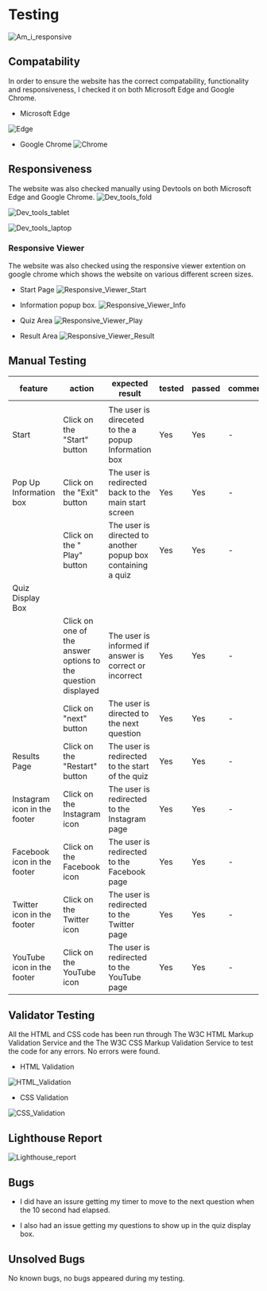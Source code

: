 #   Testing

![Am_i_responsive](documentation/am-i-responsive.webp)


## Compatability

In order to ensure the website has the correct compatability, functionality and responsiveness, I checked it on both Microsoft Edge and Google Chrome.

*   Microsoft Edge

![Edge](documentation/edge.gif)


*   Google Chrome
![Chrome](documentation/chrome.gif)

## Responsiveness

The website was also checked manually using Devtools on both Microsoft Edge and Google Chrome.
![Dev_tools_fold](documentation/dev-tools-galexy-fold.webp)

![Dev_tools_tablet](documentation/dev-tools-tablet.webp)


![Dev_tools_laptop](documentation/dev-tools-laptop.webp)


### Responsive Viewer
The website was also checked using the responsive viewer extention on google chrome which shows the website on various different screen sizes.

*   Start Page
![Responsive_Viewer_Start](documentation/responsive-viewer-start.webp)

*   Information popup box.
![Responsive_Viewer_Info](documentation/responsive-viewer-info.webp)

*   Quiz Area
![Responsive_Viewer_Play](documentation/responsive-viewer-play.webp)

*   Result Area
![Responsive_Viewer_Result](documentation/responsive-viewer-result.webp)


## Manual Testing

| feature | action | expected result | tested | passed | comments |
| --- | --- | --- | --- | --- | --- |
|  | | | | | |
| Start | Click on the "Start" button | The user is direceted to the a popup Information box | Yes | Yes | - |
| Pop Up Information box | Click on the "Exit" button | The user is redirected back to the main start screen | Yes | Yes | - |
|  | Click on the " Play" button| The user is directed to another popup box containing a quiz | Yes | Yes | - |
| Quiz Display Box | | | | | |
|  | Click on one of the answer options to the question displayed | The user is informed if answer is correct or incorrect | Yes | Yes | - |
|  | Click on "next" button | The user is directed to the next question | Yes | Yes | - |
| Results Page | Click on the "Restart" button  | The user is redirected to the start of the quiz | Yes | Yes | - |
| Instagram icon in the footer | Click on the Instagram icon | The user is redirected to the Instagram page | Yes | Yes | - |
| Facebook icon in the footer | Click on the Facebook icon | The user is redirected to the Facebook page | Yes | Yes | - |
| Twitter icon in the footer | Click on the Twitter icon | The user is redirected to the Twitter page | Yes | Yes | - |
| YouTube icon in the footer | Click on the YouTube icon | The user is redirected to the YouTube page | Yes | Yes | - |

## Validator Testing
 All the HTML and CSS code  has been run through The W3C HTML Markup Validation Service and the The W3C CSS Markup Validation Service to test the code for any errors. No errors were found.

*   HTML Validation


 ![HTML_Validation](documentation/html-check.webp)

 *  CSS Validation


 ![CSS_Validation](documentation/css-check.webp)

## Lighthouse Report


![Lighthouse_report](documentation/lighthouse-report.webp)

##  Bugs

*   I did have an issure getting my timer to move to the next question when the 10 second had elapsed.

*   I also had an issue getting my questions to show up in the quiz display box.

 ## Unsolved Bugs
No known bugs, no bugs appeared during my testing.